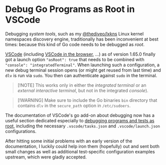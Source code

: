 # Debug Go Programs as Root in VSCode

Debugging _system tools_, such as my
[@thediveo/lxkns](https://github.com/thediveo/lxkns) Linux kernel namespaces
discovery engine, traditionally has been inconvenient at best times: because
this kind of Go code needs to be debugged as _root_.

[VSCode](https://code.visualstudio.com/) (including [VSCode in the
browser](https://github.com/coder/code-server), ...) as of version 1.65.0
finally got a launch option `"asRoot": true` that needs to be combined with
`"console": "integratedTerminal"`. When launching such a configuration, a new
debug terminal session opens (or might get reused from last time) and `dlv` is
run via `sudo`. You then can authenticate against `sudo` in the terminal.

> [!NOTE] This works only in either the _integrated terminal_ or an _external
> interactive terminal_, but not in the integrated _console_).

> [!WARNING] Make sure to include the Go binaries `bin` directory that contains
> `dlv` in the `secure_path` option in `/etc/sudoers`.

The documentation of VSCode's go add-on about debugging now has a useful section
dedicated especially to [debugging programs and tests as
root](https://github.com/golang/vscode-go/blob/master/docs/debugging.md#debugging-programs-and-tests-as-root),
including the necessary `.vscode/tasks.json` and `.vscode/launch.json`
configurations.

After hitting some initial problems with an early version of the documentation,
I luckily could help iron them (hopefully) out and sent both small changes as
well as additional test-specific configuration examples upstream, which were
gladly accepted.
